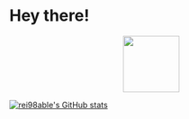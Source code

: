 # Hey there! 

<div id="header" align="center">
  <img src="https://media.giphy.com/media/v1.Y2lkPTc5MGI3NjExZGE1MWZhNjQ5MTU3Y2Y3MDY3YjdjYTA4MzgxZDRlYTJkM2IwMmU4YyZjdD1z/gjrYDwbjnK8x36xZIO/giphy.gif" width="100"/>
</div>


[![rei98able's GitHub stats](https://github-readme-stats.vercel.app/api?username=rei98able)](https://github.com/rei98able/github-readme-stats)
